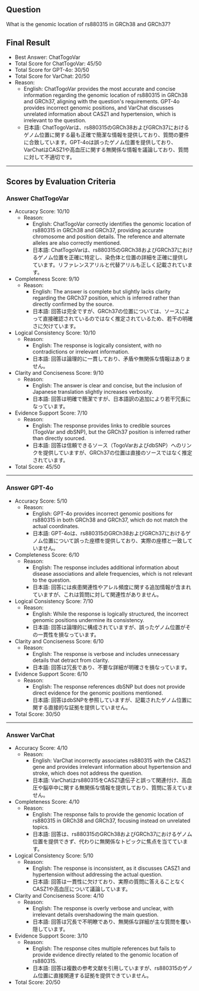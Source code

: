 ## Question

What is the genomic location of rs880315 in GRCh38 and GRCh37?

## Final Result

- Best Answer: ChatTogoVar
- Total Score for ChatTogoVar: 45/50
- Total Score for GPT-4o: 30/50
- Total Score for VarChat: 20/50
- Reason:
  - English: ChatTogoVar provides the most accurate and concise information regarding the genomic location of rs880315 in GRCh38 and GRCh37, aligning with the question's requirements. GPT-4o provides incorrect genomic positions, and VarChat discusses unrelated information about CASZ1 and hypertension, which is irrelevant to the question.
  - 日本語: ChatTogoVarは、rs880315のGRCh38およびGRCh37におけるゲノム位置に関する最も正確で簡潔な情報を提供しており、質問の要件に合致しています。GPT-4oは誤ったゲノム位置を提供しており、VarChatはCASZ1や高血圧に関する無関係な情報を議論しており、質問に対して不適切です。

---

## Scores by Evaluation Criteria

### Answer ChatTogoVar
- Accuracy Score: 10/10
  - Reason: 
    - English: ChatTogoVar correctly identifies the genomic location of rs880315 in GRCh38 and GRCh37, providing accurate chromosome and position details. The reference and alternate alleles are also correctly mentioned.
    - 日本語: ChatTogoVarは、rs880315のGRCh38およびGRCh37におけるゲノム位置を正確に特定し、染色体と位置の詳細を正確に提供しています。リファレンスアリルと代替アリルも正しく記載されています。
- Completeness Score: 9/10
  - Reason: 
    - English: The answer is complete but slightly lacks clarity regarding the GRCh37 position, which is inferred rather than directly confirmed by the source.
    - 日本語: 回答は完全ですが、GRCh37の位置については、ソースによって直接確認されているのではなく推定されているため、若干の明確さに欠けています。
- Logical Consistency Score: 10/10
  - Reason: 
    - English: The response is logically consistent, with no contradictions or irrelevant information.
    - 日本語: 回答は論理的に一貫しており、矛盾や無関係な情報はありません。
- Clarity and Conciseness Score: 9/10
  - Reason: 
    - English: The answer is clear and concise, but the inclusion of Japanese translation slightly increases verbosity.
    - 日本語: 回答は明確で簡潔ですが、日本語訳の追加により若干冗長になっています。
- Evidence Support Score: 7/10
  - Reason: 
    - English: The response provides links to credible sources (TogoVar and dbSNP), but the GRCh37 position is inferred rather than directly sourced.
    - 日本語: 回答は信頼できるソース（TogoVarおよびdbSNP）へのリンクを提供していますが、GRCh37の位置は直接のソースではなく推定されています。
- Total Score: 45/50

---

### Answer GPT-4o
- Accuracy Score: 5/10
  - Reason: 
    - English: GPT-4o provides incorrect genomic positions for rs880315 in both GRCh38 and GRCh37, which do not match the actual coordinates.
    - 日本語: GPT-4oは、rs880315のGRCh38およびGRCh37におけるゲノム位置について誤った座標を提供しており、実際の座標と一致していません。
- Completeness Score: 6/10
  - Reason: 
    - English: The response includes additional information about disease associations and allele frequencies, which is not relevant to the question.
    - 日本語: 回答には疾患関連性やアレル頻度に関する追加情報が含まれていますが、これは質問に対して関連性がありません。
- Logical Consistency Score: 7/10
  - Reason: 
    - English: While the response is logically structured, the incorrect genomic positions undermine its consistency.
    - 日本語: 回答は論理的に構成されていますが、誤ったゲノム位置がその一貫性を損なっています。
- Clarity and Conciseness Score: 6/10
  - Reason: 
    - English: The response is verbose and includes unnecessary details that detract from clarity.
    - 日本語: 回答は冗長であり、不要な詳細が明確さを損なっています。
- Evidence Support Score: 6/10
  - Reason: 
    - English: The response references dbSNP but does not provide direct evidence for the genomic positions mentioned.
    - 日本語: 回答はdbSNPを参照していますが、記載されたゲノム位置に関する直接的な証拠を提供していません。
- Total Score: 30/50

---

### Answer VarChat
- Accuracy Score: 4/10
  - Reason: 
    - English: VarChat incorrectly associates rs880315 with the CASZ1 gene and provides irrelevant information about hypertension and stroke, which does not address the question.
    - 日本語: VarChatはrs880315をCASZ1遺伝子と誤って関連付け、高血圧や脳卒中に関する無関係な情報を提供しており、質問に答えていません。
- Completeness Score: 4/10
  - Reason: 
    - English: The response fails to provide the genomic location of rs880315 in GRCh38 and GRCh37, focusing instead on unrelated topics.
    - 日本語: 回答は、rs880315のGRCh38およびGRCh37におけるゲノム位置を提供できず、代わりに無関係なトピックに焦点を当てています。
- Logical Consistency Score: 5/10
  - Reason: 
    - English: The response is inconsistent, as it discusses CASZ1 and hypertension without addressing the actual question.
    - 日本語: 回答は一貫性に欠けており、実際の質問に答えることなくCASZ1や高血圧について議論しています。
- Clarity and Conciseness Score: 4/10
  - Reason: 
    - English: The response is overly verbose and unclear, with irrelevant details overshadowing the main question.
    - 日本語: 回答は冗長で不明瞭であり、無関係な詳細が主な質問を覆い隠しています。
- Evidence Support Score: 3/10
  - Reason: 
    - English: The response cites multiple references but fails to provide evidence directly related to the genomic location of rs880315.
    - 日本語: 回答は複数の参考文献を引用していますが、rs880315のゲノム位置に直接関連する証拠を提供できていません。
- Total Score: 20/50
